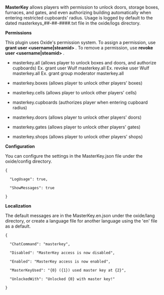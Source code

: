 **MasterKey**  allows players with permission to unlock doors, storage boxes, furnaces, and gates, and even authorizing building automatically when entering restricted cupboards' radius. Usage is logged by default to the dated masterkeys_##-##-####.txt file in the oxide/logs directory.

**Permissions** 

This plugin uses Oxide's permission system. To assign a permission, use **grant user <username|steamid> <permission>** . To remove a permission, use **revoke user <username|steamid> <permission>** .


* masterkey.all (allows player to unlock boxes and doors, and authorize cupboards)
Ex. grant user Wulf masterkey.all
Ex. revoke user Wulf masterkey.all
Ex. grant group moderator masterkey.all



* masterkey.boxes (allows player to unlock other players' boxes)
* masterkey.cells (allows player to unlock other players' cells)
* masterkey.cupboards (authorizes player when entering cupboard radius)
* masterkey.doors (allows player to unlock other players' doors)
* masterkey.gates (allows player to unlock other players' gates)
* masterkey.shops (allows player to unlock other players' shops)

**Configuration** 

You can configure the settings in the MasterKey.json file under the oxide/config directory.

````
{

  "LogUsage": true,

  "ShowMessages": true

}
````

**Localization** 

The default messages are in the MasterKey.en.json under the oxide/lang directory, or create a language file for another language using the 'en' file as a default.

````
{

  "ChatCommand": "masterkey",

  "Disabled": "MasterKey access is now disabled",

  "Enabled": "MasterKey access is now enabled",

  "MasterKeyUsed": "{0} ({1}) used master key at {2}",

  "UnlockedWith": "Unlocked {0} with master key!"

}
````